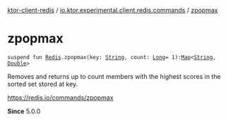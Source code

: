 [ktor-client-redis](../index.md) / [io.ktor.experimental.client.redis.commands](index.md) / [zpopmax](./zpopmax.md)

# zpopmax

`suspend fun `[`Redis`](../io.ktor.experimental.client.redis/-redis/index.md)`.zpopmax(key: `[`String`](https://kotlinlang.org/api/latest/jvm/stdlib/kotlin/-string/index.html)`, count: `[`Long`](https://kotlinlang.org/api/latest/jvm/stdlib/kotlin/-long/index.html)` = 1): `[`Map`](https://kotlinlang.org/api/latest/jvm/stdlib/kotlin.collections/-map/index.html)`<`[`String`](https://kotlinlang.org/api/latest/jvm/stdlib/kotlin/-string/index.html)`, `[`Double`](https://kotlinlang.org/api/latest/jvm/stdlib/kotlin/-double/index.html)`>`

Removes and returns up to count members with the highest scores in the sorted set stored at key.

https://redis.io/commands/zpopmax

**Since**
5.0.0

